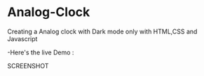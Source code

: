 # Analog-Clock
Creating a Analog clock with Dark mode only with HTML,CSS and Javascript 

-Here's the live Demo : 

SCREENSHOT



